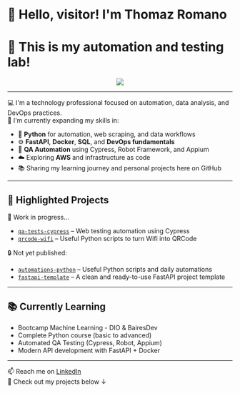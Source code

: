 # 👋 Hello, visitor! I'm Thomaz Romano
# 🤖 This is my automation and testing lab!

<p align="center">
  <a href='#'>
    <img src="https://skillicons.dev/icons?i=py,linux,postgres,aws,azure,docker,fastapi,regex,vscode" />
  </a>
</p>

---

💻 I'm a technology professional focused on automation, data analysis, and DevOps practices.  
🎯 I'm currently expanding my skills in:

- 🐍 **Python** for automation, web scraping, and data workflows
- ⚙️ **FastAPI**, **Docker**, **SQL**, and **DevOps fundamentals**
- 🧪 **QA Automation** using Cypress, Robot Framework, and Appium
- ☁️ Exploring **AWS** and infrastructure as code
- 📚 Sharing my learning journey and personal projects here on GitHub

---

## 🚀 Highlighted Projects

🚧 Work in progress...
- [`qa-tests-cypress`](https://github.com/romanozamoth/qa-tests-cypress) – Web testing automation using Cypress
- [`qrcode-wifi`](https://github.com/romanozamoth/qrcode-wifi) – Useful Python scripts to turn Wifi into QRCode

🔒 Not yet published:
- [`automations-python`](https://github.com/romanozamoth/automations-python) – Useful Python scripts and daily automations
- [`fastapi-template`](https://github.com/romanozamoth/fastapi-template) – A clean and ready-to-use FastAPI project template

---

## 📚 Currently Learning

- Bootcamp Machine Learning - DIO & BairesDev
- Complete Python course (basic to advanced)
- Automated QA Testing (Cypress, Robot, Appium)
- Modern API development with FastAPI + Docker

---

📫 Reach me on [LinkedIn](https://www.linkedin.com/in/thomaz-romano/)  
🔗 Check out my projects below ↓
